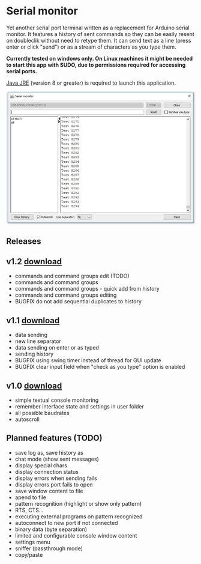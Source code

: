 # Serial monitor

Yet another serial port terminal written as a replacement for Arduino serial monitor. 
It features a history of sent commands so they can be easily resent on doubleclik without 
need to retype them. It can send text as a line (press enter or click "send") or as a stream of characters 
as you type them.

**Currently tested on windows only. On Linux machines it might be needed to start this app with SUDO, 
due to permissions required for accessing serial ports.**

[Java JRE](https://java.com/en/download/) (version 8 or greater) is required to launch this application.

![Screenshot](https://raw.githubusercontent.com/jokam85/serialmonitor/master/docs/Screenshot_1.jpg)

## Releases

## v1.2 [download](https://github.com/jokam85/serialmonitor/releases/download/v1.2/serialmonitor.jar)
* commands and command groups edit (TODO)
* commands and command groups
* commands and command groups - quick add from history
* commands and command groups editing
* BUGFIX do not add sequential duplicates to history

## v1.1 [download](https://github.com/jokam85/serialmonitor/releases/download/v1.1/serialmonitor.jar)
* data sending
* new line separator
* data sending on enter or as typed
* sending history
* BUGFIX using swing timer instead of thread for GUI update
* BUGFIX clear input field when "check as you type" option is enabled

## v1.0 [download](https://github.com/jokam85/serialmonitor/releases/download/v1.0/serialmonitor.jar)
* simple textual console monitoring
* remember interface state and settings in user folder
* all possible baudrates
* autoscroll

## Planned features (TODO)
* save log as, save history as
* chat mode (show sent messages)
* display special chars
* display connection status
* display errors when sending fails
* display errors port fails to open
* save window content to file
* apend to file
* pattern recognition (highlight or show only pattern)
* RTS, CTS...
* executing external programs on pattern recognized
* autoconnect to new port if not connected
* binary data (byte separation)
* limited and configurable console window content
* settings menu
* sniffer (passthrough mode)
* copy/paste
